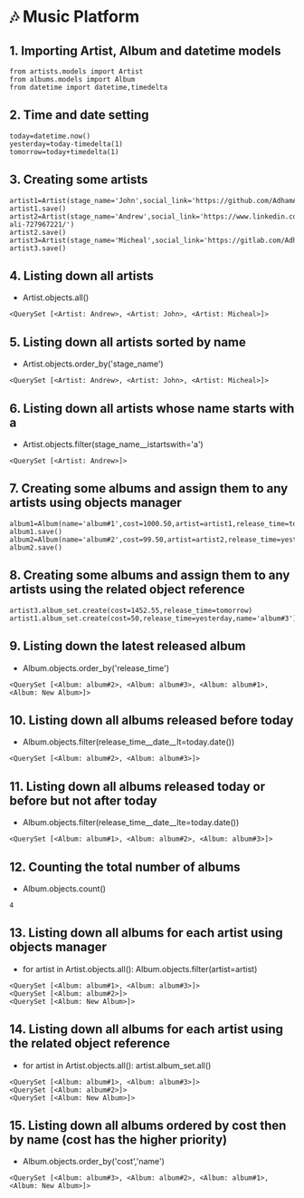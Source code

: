 # :notes: Music Platform 

## 1. Importing Artist, Album and datetime models

```
from artists.models import Artist
from albums.models import Album
from datetime import datetime,timedelta
```
## 2. Time and date setting

```
today=datetime.now()
yesterday=today-timedelta(1) 
tomorrow=today+timedelta(1) 
```
## 3. Creating some artists 
```
artist1=Artist(stage_name='John',social_link='https://github.com/AdhamAliAbdelAal')
artist1.save()
artist2=Artist(stage_name='Andrew',social_link='https://www.linkedin.com/in/adham-ali-727967221/')
artist2.save()
artist3=Artist(stage_name='Micheal',social_link='https://gitlab.com/AdhamAliAbdelAal')
artist3.save()
```

## 4. Listing down all artists 
- Artist.objects.all()

```
<QuerySet [<Artist: Andrew>, <Artist: John>, <Artist: Micheal>]>
```
## 5. Listing down all artists sorted by name
- Artist.objects.order_by('stage_name')

```
<QuerySet [<Artist: Andrew>, <Artist: John>, <Artist: Micheal>]>
```
## 6. Listing down all artists whose name starts with a
- Artist.objects.filter(stage_name__istartswith='a')

```
<QuerySet [<Artist: Andrew>]>
```
## 7. Creating some albums and assign them to any artists using objects manager 
```
album1=Album(name='album#1',cost=1000.50,artist=artist1,release_time=today)
album1.save()
album2=Album(name='album#2',cost=99.50,artist=artist2,release_time=yesterday)
album2.save()
```

## 8. Creating some albums and assign them to any artists using the related object reference

```
artist3.album_set.create(cost=1452.55,release_time=tomorrow)
artist1.album_set.create(cost=50,release_time=yesterday,name='album#3')
```

## 9. Listing down the latest released album
- Album.objects.order_by('release_time')

```
<QuerySet [<Album: album#2>, <Album: album#3>, <Album: album#1>, <Album: New Album>]>
```

## 10. Listing down all albums released before today
- Album.objects.filter(release_time__date__lt=today.date())

```
<QuerySet [<Album: album#2>, <Album: album#3>]>
```

## 11. Listing down all albums released today or before but not after today
- Album.objects.filter(release_time__date__lte=today.date())

```
<QuerySet [<Album: album#1>, <Album: album#2>, <Album: album#3>]>
```

## 12. Counting the total number of albums
- Album.objects.count()

```
4
```

## 13. Listing down all albums for each artist using objects manager
- for artist in Artist.objects.all():
    Album.objects.filter(artist=artist)

```
<QuerySet [<Album: album#1>, <Album: album#3>]>
<QuerySet [<Album: album#2>]>
<QuerySet [<Album: New Album>]>
```

## 14. Listing down all albums for each artist using the related object reference
- for artist in Artist.objects.all():
    artist.album_set.all()

```
<QuerySet [<Album: album#1>, <Album: album#3>]>
<QuerySet [<Album: album#2>]>
<QuerySet [<Album: New Album>]>
```

## 15. Listing down all albums ordered by cost then by name (cost has the higher priority)
- Album.objects.order_by('cost','name')

```
<QuerySet [<Album: album#3>, <Album: album#2>, <Album: album#1>, <Album: New Album>]>
```
